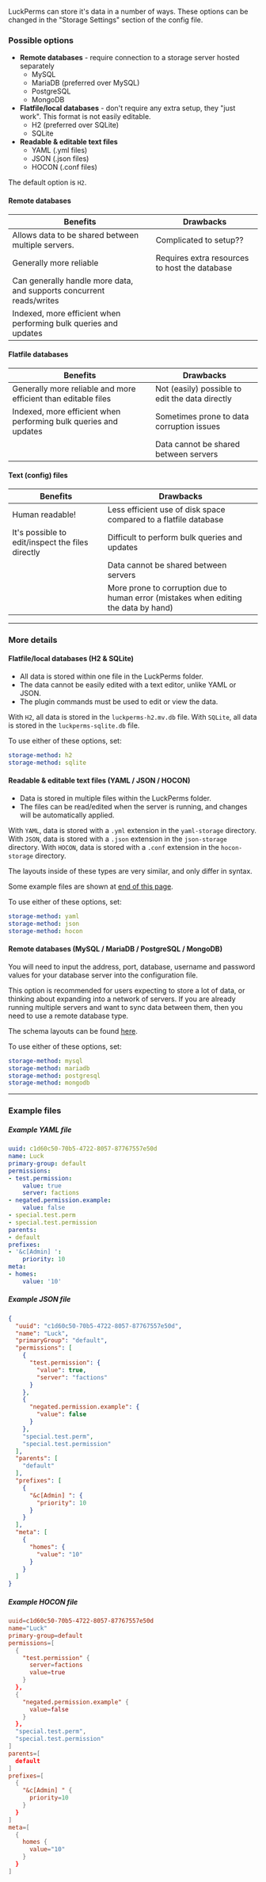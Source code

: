 LuckPerms can store it's data in a number of ways. These options can be changed in the "Storage Settings" section of the config file.

### Possible options

* **Remote databases** - require connection to a storage server hosted separately
  * MySQL
  * MariaDB (preferred over MySQL)
  * PostgreSQL
  * MongoDB
* **Flatfile/local databases** - don't require any extra setup, they "just work". This format is not easily editable.
  * H2 (preferred over SQLite)
  * SQLite
* **Readable & editable text files**
  * YAML (.yml files)
  * JSON (.json files)
  * HOCON (.conf files)

The default option is `H2`.

#### Remote databases
| Benefits | Drawbacks |
|----------|-----------|
| Allows data to be shared between multiple servers. | Complicated to setup?? |
| Generally more reliable | Requires extra resources to host the database |
| Can generally handle more data, and supports concurrent reads/writes | |
| Indexed, more efficient when performing bulk queries and updates | |

#### Flatfile databases
| Benefits | Drawbacks |
|----------|-----------|
| Generally more reliable and more efficient than editable files | Not (easily) possible to edit the data directly |
| Indexed, more efficient when performing bulk queries and updates | Sometimes prone to data corruption issues |
| | Data cannot be shared between servers |

#### Text (config) files
| Benefits | Drawbacks |
|----------|-----------|
| Human readable! | Less efficient use of disk space compared to a flatfile database |
| It's possible to edit/inspect the files directly | Difficult to perform bulk queries and updates |
| | Data cannot be shared between servers |
| | More prone to corruption due to human error (mistakes when editing the data by hand) |

___

### More details

#### Flatfile/local databases (H2 & SQLite)
* All data is stored within one file in the LuckPerms folder.
* The data cannot be easily edited with a text editor, unlike YAML or JSON.
* The plugin commands must be used to edit or view the data.

With `H2`, all data is stored in the `luckperms-h2.mv.db` file.
With `SQLite`, all data is stored in the `luckperms-sqlite.db` file.

To use either of these options, set:
```yaml
storage-method: h2
storage-method: sqlite
```

#### Readable & editable text files (YAML / JSON / HOCON)
* Data is stored in multiple files within the LuckPerms folder.
* The files can be read/edited when the server is running, and changes will be automatically applied.

With `YAML`, data is stored with a `.yml` extension in the `yaml-storage` directory.
With `JSON`, data is stored with a `.json` extension in the `json-storage` directory.
With `HOCON`, data is stored with a `.conf` extension in the `hocon-storage` directory.
   
The layouts inside of these types are very similar, and only differ in syntax.

Some example files are shown at [end of this page](#example-files).

To use either of these options, set:
```yaml
storage-method: yaml
storage-method: json
storage-method: hocon
```

#### Remote databases (MySQL / MariaDB / PostgreSQL / MongoDB)
You will need to input the address, port, database, username and password values for your database server into the configuration file.   
   
This option is recommended for users expecting to store a lot of data, or thinking about expanding into a network of servers. If you are already running multiple servers and want to sync data between them, then you need to use a remote database type.   
   
The schema layouts can be found [here](https://github.com/lucko/LuckPerms/tree/master/common/src/main/resources/schema).

To use either of these options, set:
```yaml
storage-method: mysql
storage-method: mariadb
storage-method: postgresql
storage-method: mongodb
```

___

### Example files
##### Example YAML file
```yml
uuid: c1d60c50-70b5-4722-8057-87767557e50d
name: Luck
primary-group: default
permissions:
- test.permission:
    value: true
    server: factions
- negated.permission.example:
    value: false
- special.test.perm
- special.test.permission
parents:
- default
prefixes:
- '&c[Admin] ':
    priority: 10
meta:
- homes:
    value: '10'
```

##### Example JSON file
```json
{
  "uuid": "c1d60c50-70b5-4722-8057-87767557e50d",
  "name": "Luck",
  "primaryGroup": "default",
  "permissions": [
    {
      "test.permission": {
        "value": true,
        "server": "factions"
      }
    },
    {
      "negated.permission.example": {
        "value": false
      }
    },
    "special.test.perm",
    "special.test.permission"
  ],
  "parents": [
    "default"
  ],
  "prefixes": [
    {
      "&c[Admin] ": {
        "priority": 10
      }
    }
  ],
  "meta": [
    {
      "homes": {
        "value": "10"
      }
    }
  ]
}
```

##### Example HOCON file
```conf
uuid=c1d60c50-70b5-4722-8057-87767557e50d
name="Luck"
primary-group=default
permissions=[
  {
    "test.permission" {
      server=factions
      value=true
    }
  },
  {
    "negated.permission.example" {
      value=false
    }
  },
  "special.test.perm",
  "special.test.permission"
]
parents=[
  default
]
prefixes=[
  {
    "&c[Admin] " {
      priority=10
    }
  }
]
meta=[
  {
    homes {
      value="10"
    }
  }
]
```